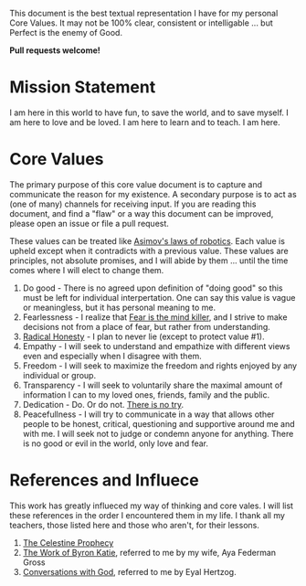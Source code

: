 This document is the best textual representation I have for my personal Core Values.
It may not be 100% clear, consistent or intelligable ... but Perfect is the enemy of Good.

**Pull requests welcome!**

Mission Statement
=================
I am here in this world to have fun, to save the world, and to save myself.
I am here to love and be loved.
I am here to learn and to teach.
I am here.

Core Values
===========
The primary purpose of this core value document is to capture and communicate the reason for my existence.
A secondary purpose is to act as (one of many) channels for receiving input. If you are reading this document, and find a "flaw" or a way this document can be improved, please open an issue or file a pull request.

These values can be treated like [Asimov's laws of robotics](http://en.wikipedia.org/wiki/Three_Laws_of_Robotics). Each value is upheld except when it contradicts with a previous value. These values are principles, not absolute promises, and I will abide by them ... until the time comes where I will elect to change them.

1. Do good - There is no agreed upon definition of "doing good" so this must be left for individual interpertation. One can say this value is vague or meaningless, but it has personal meaning to me.
2. Fearlessness - I realize that [Fear is the mind killer](http://www.goodreads.com/quotes/2-i-must-not-fear-fear-is-the-mind-killer-fear-is), and I strive to make decisions not from a place of fear, but rather from understanding.
3. [Radical Honesty](http://www.radicalhonesty.com/) - I plan to never lie (except to protect value #1).
4. Empathy - I will seek to understand and empathize with different views even and especially when I disagree with them.
5. Freedom - I will seek to maximize the freedom and rights enjoyed by any individual or group.
6. Transparency - I will seek to voluntarily share the maximal amount of information I can to my loved ones, friends, family and the public.
7. Dedication - Do. Or do not. [There is no try](https://www.youtube.com/watch?v=BQ4yd2W50No).
8. Peacefullness - I will try to communicate in a way that allows other people to be honest, critical, questioning and supportive around me and with me. I will seek not to judge or condemn anyone for anything. There is no good or evil in the world, only love and fear.

References and Influece
=======================
This work has greatly influeced my way of thinking and core vales. I will list these references in the order I encountered them in my life. I thank all my teachers, those listed here and those who aren't, for their lessons.

1. [The Celestine Prophecy](http://en.wikipedia.org/wiki/The_Celestine_Prophecy)
2. [The Work of Byron Katie](http://www.thework.com/), referred to me by my wife, Aya Federman Gross
3. [Conversations with God](http://en.wikipedia.org/wiki/Conversations_with_God), referred to me by Eyal Hertzog.
